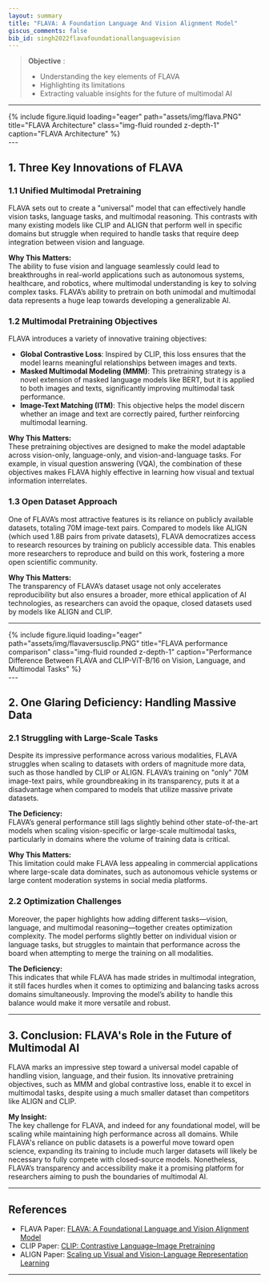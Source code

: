 ```yaml
---
layout: summary
title: "FLAVA: A Foundation Language And Vision Alignment Model"
giscus_comments: false
bib_id: singh2022flavafoundationallanguagevision
---
```


> **Objective** :
> - Understanding the key elements of FLAVA
> - Highlighting its limitations
> - Extracting valuable insights for the future of multimodal AI

---
<div class="row">
    <div class="col-sm mt-3 mt-md-0">
        {% include figure.liquid loading="eager" path="assets/img/flava.PNG" title="FLAVA Architecture" class="img-fluid rounded z-depth-1"
        caption="FLAVA Architecture" 
         %}
    </div>
</div>
---

## 1. Three Key Innovations of FLAVA

### 1.1 Unified Multimodal Pretraining

FLAVA sets out to create a "universal" model that can effectively handle vision tasks, language tasks, and multimodal reasoning. This contrasts with many existing models like CLIP and ALIGN that perform well in specific domains but struggle when required to handle tasks that require deep integration between vision and language.

**Why This Matters:**  
The ability to fuse vision and language seamlessly could lead to breakthroughs in real-world applications such as autonomous systems, healthcare, and robotics, where multimodal understanding is key to solving complex tasks. FLAVA’s ability to pretrain on both unimodal and multimodal data represents a huge leap towards developing a generalizable AI.

### 1.2 Multimodal Pretraining Objectives

FLAVA introduces a variety of innovative training objectives:
- **Global Contrastive Loss**: Inspired by CLIP, this loss ensures that the model learns meaningful relationships between images and texts.
- **Masked Multimodal Modeling (MMM)**: This pretraining strategy is a novel extension of masked language models like BERT, but it is applied to both images and texts, significantly improving multimodal task performance.
- **Image-Text Matching (ITM)**: This objective helps the model discern whether an image and text are correctly paired, further reinforcing multimodal learning.

**Why This Matters:**  
These pretraining objectives are designed to make the model adaptable across vision-only, language-only, and vision-and-language tasks. For example, in visual question answering (VQA), the combination of these objectives makes FLAVA highly effective in learning how visual and textual information interrelates.

### 1.3 Open Dataset Approach

One of FLAVA’s most attractive features is its reliance on publicly available datasets, totaling 70M image-text pairs. Compared to models like ALIGN (which used 1.8B pairs from private datasets), FLAVA democratizes access to research resources by training on publicly accessible data. This enables more researchers to reproduce and build on this work, fostering a more open scientific community.

**Why This Matters:**  
The transparency of FLAVA’s dataset usage not only accelerates reproducibility but also ensures a broader, more ethical application of AI technologies, as researchers can avoid the opaque, closed datasets used by models like ALIGN and CLIP.

---
<div class="row">
    <div class="col-sm mt-3 mt-md-0">
        {% include figure.liquid loading="eager" path="assets/img/flavaversusclip.PNG" title="FLAVA performance comparison" class="img-fluid rounded z-depth-1"
        caption="Performance Difference Between FLAVA and CLIP-ViT-B/16 on Vision, Language, and Multimodal Tasks" 
        %}
    </div>
</div>
---

## 2. One Glaring Deficiency: Handling Massive Data

### 2.1 Struggling with Large-Scale Tasks

Despite its impressive performance across various modalities, FLAVA struggles when scaling to datasets with orders of magnitude more data, such as those handled by CLIP or ALIGN. FLAVA’s training on "only" 70M image-text pairs, while groundbreaking in its transparency, puts it at a disadvantage when compared to models that utilize massive private datasets.

**The Deficiency:**  
FLAVA’s general performance still lags slightly behind other state-of-the-art models when scaling vision-specific or large-scale multimodal tasks, particularly in domains where the volume of training data is critical.

**Why This Matters:**  
This limitation could make FLAVA less appealing in commercial applications where large-scale data dominates, such as autonomous vehicle systems or large content moderation systems in social media platforms.

### 2.2 Optimization Challenges

Moreover, the paper highlights how adding different tasks—vision, language, and multimodal reasoning—together creates optimization complexity. The model performs slightly better on individual vision or language tasks, but struggles to maintain that performance across the board when attempting to merge the training on all modalities.

**The Deficiency:**  
This indicates that while FLAVA has made strides in multimodal integration, it still faces hurdles when it comes to optimizing and balancing tasks across domains simultaneously. Improving the model’s ability to handle this balance would make it more versatile and robust.

---

## 3. Conclusion: FLAVA's Role in the Future of Multimodal AI

FLAVA marks an impressive step toward a universal model capable of handling vision, language, and their fusion. Its innovative pretraining objectives, such as MMM and global contrastive loss, enable it to excel in multimodal tasks, despite using a much smaller dataset than competitors like ALIGN and CLIP.

**My Insight:**  
The key challenge for FLAVA, and indeed for any foundational model, will be scaling while maintaining high performance across all domains. While FLAVA's reliance on public datasets is a powerful move toward open science, expanding its training to include much larger datasets will likely be necessary to fully compete with closed-source models. Nonetheless, FLAVA’s transparency and accessibility make it a promising platform for researchers aiming to push the boundaries of multimodal AI.

---

## References

- FLAVA Paper: [FLAVA: A Foundational Language and Vision Alignment Model](https://flava-model.github.io/)
- CLIP Paper: [CLIP: Contrastive Language–Image Pretraining](https://openai.com/research/clip)
- ALIGN Paper: [Scaling up Visual and Vision-Language Representation Learning](https://arxiv.org/pdf/2104.06283.pdf)

---

